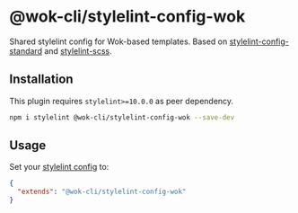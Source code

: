 # @wok-cli/stylelint-config-wok

Shared stylelint config for Wok-based templates. Based on [stylelint-config-standard](https://github.com/stylelint/stylelint-config-standard) and [stylelint-scss](https://github.com/kristerkari/stylelint-scss).

## Installation

This plugin requires `stylelint>=10.0.0` as peer dependency.

```sh
npm i stylelint @wok-cli/stylelint-config-wok --save-dev
```

## Usage

Set your [stylelint config](https://stylelint.io/user-guide/configuration#loading-the-configuration-object) to:

```json
{
  "extends": "@wok-cli/stylelint-config-wok"
}
```
